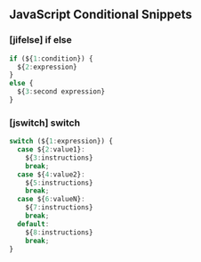 ## JavaScript Conditional Snippets

### [jifelse] if else

```javascript
if (${1:condition}) {
  ${2:expression}
}
else {
  ${3:second expression}
}
```

### [jswitch] switch

```javascript
switch (${1:expression}) {
  case ${2:value1}:
    ${3:instructions}
    break;
  case ${4:value2}:
    ${5:instructions}
    break;
  case ${6:valueN}:
    ${7:instructions}
    break;
  default:
    ${8:instructions}
    break;
}
```
